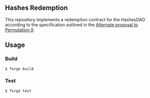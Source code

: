 ## Hashes Redemption

This repository implements a redemption contract for the HashesDAO according to the specification outlined in the [Alternate proposal to Permutation 9](https://snapshot.org/#/thehashes.eth/proposal/0xde5e43416c13746e22ba1c86dde021098131405b626ca0bea412809fed39e0a5).

## Usage

### Build

```shell
$ forge build
```

### Test

```shell
$ forge test
```
